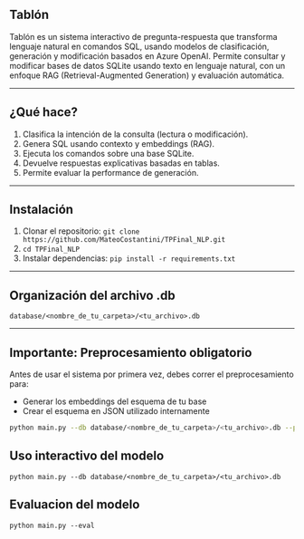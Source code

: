 ## Tablón

Tablón es un sistema interactivo de pregunta-respuesta que transforma lenguaje natural en comandos SQL, usando modelos de clasificación, generación y modificación basados en Azure OpenAI. Permite consultar y modificar bases de datos SQLite usando texto en lenguaje natural, con un enfoque RAG (Retrieval-Augmented Generation) y evaluación automática.

---

## ¿Qué hace?

1. Clasifica la intención de la consulta (lectura o modificación).
2. Genera SQL usando contexto y embeddings (RAG).
3. Ejecuta los comandos sobre una base SQLite.
4. Devuelve respuestas explicativas basadas en tablas.
5. Permite evaluar la performance de generación.

---

## Instalación

1. Clonar el repositorio: `git clone https://github.com/MateoCostantini/TPFinal_NLP.git`
2. `cd TPFinal_NLP`
3. Instalar dependencias: `pip install -r requirements.txt`

---

## Organización del archivo .db
`database/<nombre_de_tu_carpeta>/<tu_archivo>.db`

---

## Importante: Preprocesamiento obligatorio
Antes de usar el sistema por primera vez, debes correr el preprocesamiento para:
* Generar los embeddings del esquema de tu base
* Crear el esquema en JSON utilizado internamente
```bash
python main.py --db database/<nombre_de_tu_carpeta>/<tu_archivo>.db --preprocess
 ```


## Uso interactivo del modelo
  `python main.py --db database/<nombre_de_tu_carpeta>/<tu_archivo>.db`


## Evaluacion del modelo
  `python main.py --eval`


